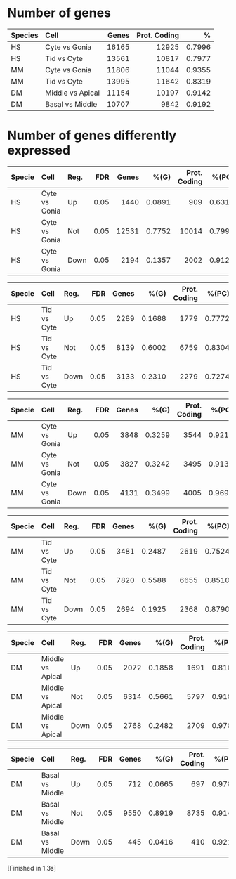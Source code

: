 # Number of genes

|  Species   | Cell             |   Genes |   Prot. Coding |      % |
| :----------|:-----------------|--------:|---------------:|-------:|
|  HS        | Cyte vs Gonia    |   16165 |          12925 | 0.7996 |
|  HS        | Tid vs Cyte      |   13561 |          10817 | 0.7977 |
|  MM        | Cyte vs Gonia    |   11806 |          11044 | 0.9355 |
|  MM        | Tid vs Cyte      |   13995 |          11642 | 0.8319 |
|  DM        | Middle vs Apical |   11154 |          10197 | 0.9142 |
|  DM        | Basal vs Middle  |   10707 |           9842 | 0.9192 |


# Number of genes differently expressed

|  Specie   | Cell          | Reg.   |   FDR |   Genes |   %(G) |   Prot. Coding |   %(PC) |
| :---------|:--------------|:-------|------:|--------:|-------:|---------------:|--------:|
|  HS       | Cyte vs Gonia | Up     |  0.05 |    1440 | 0.0891 |            909 |  0.6312 |
|  HS       | Cyte vs Gonia | Not    |  0.05 |   12531 | 0.7752 |          10014 |  0.7991 |
|  HS       | Cyte vs Gonia | Down   |  0.05 |    2194 | 0.1357 |           2002 |  0.9125 |

|  Specie   | Cell        | Reg.   |   FDR |   Genes |   %(G) |   Prot. Coding |   %(PC) |
| :---------|:------------|:-------|------:|--------:|-------:|---------------:|--------:|
|  HS       | Tid vs Cyte | Up     |  0.05 |    2289 | 0.1688 |           1779 |  0.7772 |
|  HS       | Tid vs Cyte | Not    |  0.05 |    8139 | 0.6002 |           6759 |  0.8304 |
|  HS       | Tid vs Cyte | Down   |  0.05 |    3133 | 0.2310 |           2279 |  0.7274 |

|  Specie   | Cell          | Reg.   |   FDR |   Genes |   %(G) |   Prot. Coding |   %(PC) |
| :---------|:--------------|:-------|------:|--------:|-------:|---------------:|--------:|
|  MM       | Cyte vs Gonia | Up     |  0.05 |    3848 | 0.3259 |           3544 |  0.9210 |
|  MM       | Cyte vs Gonia | Not    |  0.05 |    3827 | 0.3242 |           3495 |  0.9132 |
|  MM       | Cyte vs Gonia | Down   |  0.05 |    4131 | 0.3499 |           4005 |  0.9695 |

|  Specie   | Cell        | Reg.   |   FDR |   Genes |   %(G) |   Prot. Coding |   %(PC) |
| :---------|:------------|:-------|------:|--------:|-------:|---------------:|--------:|
|  MM       | Tid vs Cyte | Up     |  0.05 |    3481 | 0.2487 |           2619 |  0.7524 |
|  MM       | Tid vs Cyte | Not    |  0.05 |    7820 | 0.5588 |           6655 |  0.8510 |
|  MM       | Tid vs Cyte | Down   |  0.05 |    2694 | 0.1925 |           2368 |  0.8790 |

|  Specie   | Cell             | Reg.   |   FDR |   Genes |   %(G) |   Prot. Coding |   %(PC) |
| :---------|:-----------------|:-------|------:|--------:|-------:|---------------:|--------:|
|  DM       | Middle vs Apical | Up     |  0.05 |    2072 | 0.1858 |           1691 |  0.8161 |
|  DM       | Middle vs Apical | Not    |  0.05 |    6314 | 0.5661 |           5797 |  0.9181 |
|  DM       | Middle vs Apical | Down   |  0.05 |    2768 | 0.2482 |           2709 |  0.9787 |

|  Specie   | Cell            | Reg.   |   FDR |   Genes |   %(G) |   Prot. Coding |   %(PC) |
| :---------|:----------------|:-------|------:|--------:|-------:|---------------:|--------:|
|  DM       | Basal vs Middle | Up     |  0.05 |     712 | 0.0665 |            697 |  0.9789 |
|  DM       | Basal vs Middle | Not    |  0.05 |    9550 | 0.8919 |           8735 |  0.9147 |
|  DM       | Basal vs Middle | Down   |  0.05 |     445 | 0.0416 |            410 |  0.9213 |

[Finished in 1.3s]